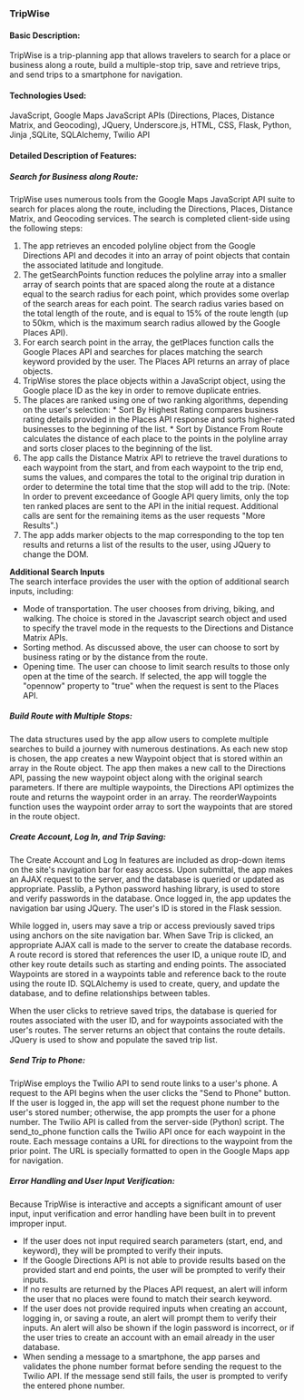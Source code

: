 ### TripWise

#### Basic Description:
TripWise is a trip-planning app that allows travelers to search for a place or business along a route, build a multiple-stop trip, save and retrieve trips, and send trips to a smartphone for navigation.

#### Technologies Used:
JavaScript, Google Maps JavaScript APIs (Directions, Places, Distance Matrix, and Geocoding), JQuery, Underscore.js, HTML, CSS, Flask, Python, Jinja ,SQLite, SQLAlchemy, Twilio API

#### Detailed Description of Features:

##### Search for Business along Route:
TripWise uses numerous tools from the Google Maps JavaScript API suite to search for places along the route, including the Directions, Places, Distance Matrix, and Geocoding services. The search is completed client-side using the following steps:
  1. The app retrieves an encoded polyline object from the Google Directions API and decodes it into an array of point objects that contain the associated latitude and longitude.
  2. The getSearchPoints function reduces the polyline array into a smaller array of search points that are spaced along the route at a distance equal to the search radius for each point, which provides some overlap of the search areas for each point. The search radius varies based on the total length of the route, and is equal to 15% of the route length (up to 50km, which is the maximum search radius allowed by the Google Places API).
  3. For earch search point in the array, the getPlaces function calls the Google Places API and searches for places matching the search keyword provided by the user. The Places API returns an array of place objects.
  4. TripWise stores the place objects within a JavaScript object, using the Google place ID as the key in order to remove duplicate entries. 
  5. The places are ranked using one of two ranking algorithms, depending on the user's selection:
    * Sort By Highest Rating compares business rating details provided in the Places API response and sorts higher-rated businesses to the beginning of the list.
    * Sort by Distance From Route calculates the distance of each place to the points in the polyline array and sorts closer places to the beginning of the list.
  6. The app calls the Distance Matrix API to retrieve the travel durations to each waypoint from the start, and from each waypoint to the trip end, sums the values, and compares the total to the original trip duration in order to determine the total time that the stop will add to the trip. (Note: In order to prevent exceedance of Google API query limits, only the top ten ranked places are sent to the API in the initial request. Additional calls are sent for the remaining items as the user requests "More Results".)
  7. The app adds marker objects to the map corresponding to the top ten results and returns a list of the results to the user, using JQuery to change the DOM.

**Additional Search Inputs**<br>
  The search interface provides the user with the option of additional search inputs, including:
  * Mode of transportation. The user chooses from driving, biking, and walking. The choice is stored in the Javascript search object and used to specify the travel mode in the requests to the Directions and Distance Matrix APIs.
  * Sorting method. As discussed above, the user can choose to sort by business rating or by the distance from the route.
  * Opening time. The user can choose to limit search results to those only open at the time of the search. If selected, the app will toggle the "opennow" property to "true" when the request is sent to the Places API.

##### Build Route with Multiple Stops:
The data structures used by the app allow users to complete multiple searches to build a journey with numerous destinations. As each new stop is chosen, the app creates a new Waypoint object that is stored within an array in the Route object. The app then makes a new call to the Directions API, passing the new waypoint object along with the original search parameters. If there are multiple waypoints, the Directions API optimizes the route and returns the waypoint order in an array. The reorderWaypoints function uses the waypoint order array to sort the waypoints that are stored in the route object.

##### Create Account, Log In, and Trip Saving:
The Create Account and Log In features are included as drop-down items on the site's navigation bar for easy access. Upon submittal, the app makes an AJAX request to the server, and the database is queried or updated as appropriate. Passlib, a Python password hashing library, is used to store and verify passwords in the database. Once logged in, the app updates the navigation bar using JQuery. The user's ID is stored in the Flask session.

While logged in, users may save a trip or access previously saved trips using anchors on the site navigation bar. When Save Trip is clicked, an appropriate AJAX call is made to the server to create the database records. A route record is stored that references the user ID, a unique route ID, and other key route details such as starting and ending points. The associated Waypoints are stored in a waypoints table and reference back to the route using the route ID. SQLAlchemy is used to create, query, and update the database, and to define relationships between tables.

When the user clicks to retrieve saved trips, the database is queried for routes associated with the user ID, and for waypoints associated with the user's routes. The server returns an object that contains the route details. JQuery is used to show and populate the saved trip list.

##### Send Trip to Phone:
TripWise employs the Twilio API to send route links to a user's phone. A request to the API begins when the user clicks the "Send to Phone" button. If the user is logged in, the app will set the request phone number to the user's stored number; otherwise, the app prompts the user for a phone number. The Twilio API is called from the server-side (Python) script. The send_to_phone function calls the Twilio API once for each waypoint in the route. Each message contains a URL for directions to the waypoint from the prior point. The URL is specially formatted to open in the Google Maps app for navigation.

##### Error Handling and User Input Verification:
Because TripWise is interactive and accepts a significant amount of user input, input verification and error handling have been built in to prevent improper input.
  * If the user does not input required search parameters (start, end, and keyword), they will be prompted to verify their inputs.
  * If the Google Directions API is not able to provide results based on the provided start and end points, the user will be prompted to verify their inputs.
  * If no results are returned by the Places API request, an alert will inform the user that no places were found to match their search keyword.
  * If the user does not provide required inputs when creating an account, logging in, or saving a route, an alert will prompt them to verify their inputs. An alert will also be shown if the login password is incorrect, or if the user tries to create an account with an email already in the user database.
  * When sending a message to a smartphone, the app parses and validates the phone number format before sending the request to the Twilio API. If the message send still fails, the user is prompted to verify the entered phone number.


